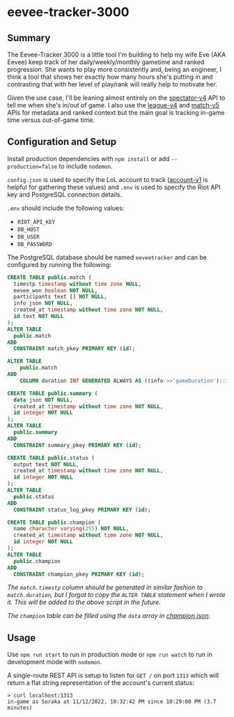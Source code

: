 # eevee-tracker-3000

## Summary
The Eevee-Tracker 3000 is a little tool I'm building to help my wife Eve (AKA Eevee) keep track of her daily/weekly/monthly gametime and ranked progression. She wants to play more consistently and, being an engineer, I think a tool that shows her exactly how many hours she's putting in and contrasting that with her level of play/rank will really help to motivate her.

Given the use case, I'll be leaning almost entirely on the [spectator-v4](https://developer.riotgames.com/apis#spectator-v4) API to tell me when she's in/out of game. I also use the [league-v4](https://developer.riotgames.com/apis#league-v4) and [match-v5](https://developer.riotgames.com/apis#match-v5) APIs for metadata and ranked context but the main goal is tracking in-game time versus out-of-game time.

## Configuration and Setup
Install production dependencies with `npm install` or add `--production=false` to include `nodemon`.

`config.json` is used to specify the LoL account to track ([account-v1](https://developer.riotgames.com/apis#account-v1) is helpful for gathering these values) and `.env` is used to specify the Riot API key and PostgreSQL connection details.

`.env` should include the following values:
- `RIOT_API_KEY`
- `DB_HOST`
- `DB_USER`
- `DB_PASSWORD`

The PostgreSQL database should be named `eeveetracker` and can be configured by running the following:

```sql
CREATE TABLE public.match (
  timestp timestamp without time zone NULL,
  eevee_won boolean NOT NULL,
  participants text [] NOT NULL,
  info json NOT NULL,
  created_at timestamp without time zone NOT NULL,
  id text NOT NULL
);
ALTER TABLE
  public.match
ADD
  CONSTRAINT match_pkey PRIMARY KEY (id);

ALTER TABLE
	public.match
ADD
	COLUMN duration INT GENERATED ALWAYS AS ((info->>'gameDuration')::INT) STORED;

CREATE TABLE public.summary (
  data json NOT NULL,
  created_at timestamp without time zone NOT NULL,
  id integer NOT NULL
);
ALTER TABLE
  public.summary
ADD
  CONSTRAINT summary_pkey PRIMARY KEY (id);

CREATE TABLE public.status (
  output text NOT NULL,
  created_at timestamp without time zone NOT NULL,
  id integer NOT NULL
);
ALTER TABLE
  public.status
ADD
  CONSTRAINT status_log_pkey PRIMARY KEY (id);

CREATE TABLE public.champion (
  name character varying(255) NOT NULL,
  created_at timestamp without time zone NOT NULL,
  id integer NOT NULL
);
ALTER TABLE
  public.champion
ADD
  CONSTRAINT champion_pkey PRIMARY KEY (id);
```

*The `match.timestp` column should be generated in similar fashion to `match.duration`, but I forgot to copy the `ALTER TABLE` statement when I wrote it. This will be added to the above script in the future.*

*The `champion` table can be filled using the `data` array in [champion.json](https://ddragon.leagueoflegends.com/cdn/12.21.1/data/en_US/champion.json).*

## Usage

Use `npm run start` to run in production mode or `npm run watch` to run in development mode with `nodemon`.

A single-route REST API is setup to listen for `GET /` on port `1313` which will return a flat string representation of the account's current status:

```
> curl localhost:1313
in-game as Soraka at 11/12/2022, 10:32:42 PM since 10:29:00 PM (3.7 minutes)
```

